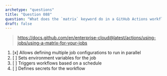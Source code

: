 ```yaml
---
archetype: "questions"
title: "Question 088"
question: "What does the `matrix` keyword do in a GitHub Actions workflow?"
draft: false
---
```



> https://docs.github.com/en/enterprise-cloud@latest/actions/using-jobs/using-a-matrix-for-your-jobs
1. [x] Allows defining multiple job configurations to run in parallel
1. [ ] Sets environment variables for the job
1. [ ] Triggers workflows based on a schedule
1. [ ] Defines secrets for the workflow
